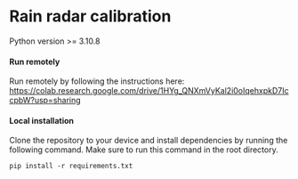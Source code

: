 # Rain radar calibration

Python version >= 3.10.8

#### Run remotely
Run remotely by following the instructions here: https://colab.research.google.com/drive/1HYg_QNXmVyKal2i0oIqehxpkD7IccpbW?usp=sharing

#### Local installation
Clone the repository to your device and install dependencies by running the following command. Make sure to run this command in the root directory.
```
pip install -r requirements.txt
```
